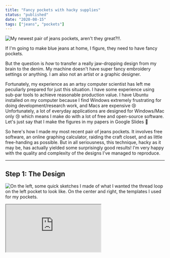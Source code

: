 ```yaml
---
title: "Fancy pockets with hacky supplies"
status: "published"
date: "2020-08-15"
tags: ["jeans", "pockets"]
---
```


![My newest pair of jeans pockets, aren't they great?!!.](../images/jeans_pockets/pockets_2.jpg)


If I'm going to make blue jeans at home, I figure, they need to have fancy pockets.

But the question is _how_ to transfer a really jaw-dropping design from my brain to the denim.
My machine doesn't have super fancy embroidery settings or anything.
I am also not an artist or a graphic designer.

Fortunately, my experience as an artsy computer scientist has left me peculiarly prepared for just this situation.
I have some experience using sub-par tools to achieve reasonable production value. 
I have Ubuntu installed on my computer because I find Windows extremely frustrating for doing development/research work, and Macs are expensive :cry: 
Unfortunately, a lot of everyday applications are designed for Windows/Mac only :cry: which means I make do with a lot of free and open-source software.
Let's just say that I make the figures in my papers in Google Slides :grimacing:

<!--I managed to figure out a pretty effective way to get some fairly complex designs onto the back pockets.
It has actually worked surprisingly well-better than I thought it would, and I was able to get some complex curves to render more faithfully than I had expected (like the cursive in initials in the photo above!). -->

So here's how I made my most recent pair of jeans pockets.
It involves free software, an online graphing calculator, raiding the craft closet, and as little free-handing as possible.
But in all seriousness, this technique, hacky as it may be, has actually yielded some surprisingly good results! 
I'm very happy with the quality and complexity of the designs I've managed to reproduce.

<hr endexcerpt="true"/>

## Step 1: The Design

![On the left, some quick sketches I made of what I wanted the thread loop on the left pocket to look like. On the center and right, the templates I used for my pockets.](../images/jeans_pockets/pocket_printouts.jpg)


<iframe sandbox="allow-scripts allow-forms allow-pointer-lock allow-same-origin" src="https://www.desmos.com/calculator/fanooucfci" title="Loop-de-loop in Desmos Graphing calculator"></iframe>

